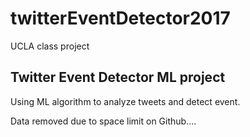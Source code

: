 # twitterEventDetector2017
UCLA class project
<h2>Twitter Event Detector ML project</h2>

Using ML algorithm to analyze tweets and detect event.

Data removed due to space limit on Github....
